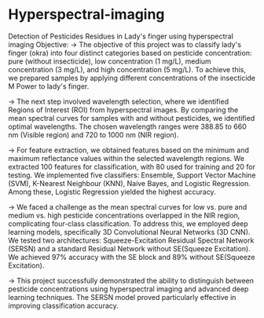 # Hyperspectral-imaging
Detection of Pesticides Residues in Lady's finger using hyperspectral imaging
Objective:
-> The objective of this project was to classify lady's finger (okra) into four distinct categories based on pesticide concentration: pure (without insecticide), low concentration (1 mg/L), medium concentration (3 mg/L), and high concentration (5 mg/L). To achieve this, we prepared samples by applying different concentrations of the insecticide M Power to lady's finger.

-> The next step involved wavelength selection, where we identified Regions of Interest (ROI) from hyperspectral images. By comparing the mean spectral curves for samples with and without pesticides, we identified optimal wavelengths. The chosen wavelength ranges were 388.85 to 660 nm (Visible region) and 720 to 1000 nm (NIR region).

-> For feature extraction, we obtained features based on the minimum and maximum reflectance values within the selected wavelength regions. We extracted 100 features for classification, with 80 used for training and 20 for testing. We implemented five classifiers: Ensemble, Support Vector Machine (SVM), K-Nearest Neighbour (KNN), Naive Bayes, and Logistic Regression. Among these, Logistic Regression yielded the highest accuracy.

-> We faced a challenge as the mean spectral curves for low vs. pure and medium vs. high pesticide concentrations overlapped in the NIR region, complicating four-class classification. To address this, we employed deep learning models, specifically 3D Convolutional Neural Networks (3D CNN). We tested two architectures: Squeeze-Excitation Residual Spectral Network (SERSN) and a standard Residual Network without SE(Squeeze Excitation). We achieved 97% accuracy with the SE block and 89% without SE(Squeeze Excitation).

-> This project successfully demonstrated the ability to distinguish between pesticide concentrations using hyperspectral imaging and advanced deep learning techniques. The SERSN model proved particularly effective in improving classification accuracy.

